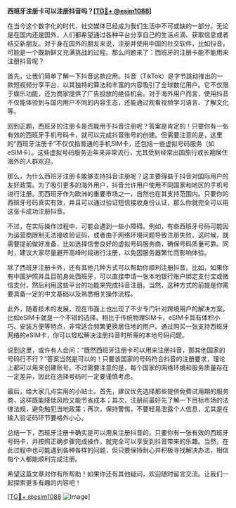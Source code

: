 **西班牙注册卡可以注册抖音吗？[[TG💪+ @esim1088](https://t.me/s/esim1088)]**

在当今这个数字化的时代，社交媒体已经成为我们生活中不可或缺的一部分。无论是在国内还是国外，人们都希望通过各种平台分享自己的生活点滴、获取信息或者结交新朋友。对于身在国外的朋友来说，注册并使用中国的社交软件，比如抖音，可能是一个既新鲜又充满挑战的过程。那么问题来了：西班牙的注册卡能不能用来注册抖音呢？

首先，让我们简单了解一下抖音这款应用。抖音（TikTok）是字节跳动推出的一款短视频分享平台，以其独特的算法和丰富的内容吸引了全球数亿用户。它不仅限于娱乐功能，还为商家提供了广告投放的绝佳机会。对于海外用户而言，使用抖音不仅能体验到与国内用户不同的内容生态，还能通过观看视频学习语言、了解文化等。

回到正题，西班牙的注册卡是否能用于抖音注册呢？答案是肯定的！只要你有一张有效的西班牙手机号码卡，就可以完成抖音账号的创建。但需要注意的是，这里的“西班牙注册卡”不仅仅指普通的手机SIM卡，还包括一些虚拟号码服务（如eSIM卡）。这些虚拟号码服务近年来非常流行，尤其受到经常出国旅行或长期居住海外的人群欢迎。

那么，为什么西班牙注册卡能够支持抖音注册呢？这主要得益于抖音对国际用户的友好政策。为了吸引更多的海外用户，抖音允许用户使用不同国家和地区的手机号进行注册。而西班牙作为欧洲的重要市场之一，自然也在其支持范围内。只要你的西班牙号码真实有效，并且可以通过验证短信接收身份认证，那么你就完全可以用这张卡成功注册抖音。

不过，在实际操作过程中，可能会遇到一些小障碍。例如，有些西班牙号码可能因为运营商限制无法接收验证码，或者由于网络环境问题导致注册失败。这时候，就需要提前做好准备，比如选择信誉良好的虚拟号码服务商，确保号码质量可靠。同时，建议大家尽量避开高峰时段进行注册，以免因服务器繁忙而影响体验。

除了西班牙注册卡外，还有其他几种方式可以帮助你顺利注册抖音。比如，如果你有中国护照并且目前身处西班牙，可以直接申请一张本地银行账户绑定支付宝或微信支付，然后利用这些平台的功能来完成抖音注册。当然，这种方式的前提是你需要具备一定的中文基础以及熟悉相关操作流程。

此外，随着技术的发展，现在市面上也出现了不少专门针对跨境用户的解决方案。比如eSIM卡就是一个不错的选择。相比于传统物理SIM卡，eSIM卡具有体积小巧、安装方便等特点，非常适合频繁更换居住地的用户。通过购买一张支持西班牙网络的eSIM卡，你可以轻松解决注册抖音时所需的本地号码问题。

说到这里，或许有人会问：“既然西班牙注册卡可以用来注册抖音，那其他国家的号码行不行？”答案当然是可以的！只要该国家的号码符合抖音的注册要求，理论上都可以用来创建账号。不过需要注意的是，每个国家的网络环境和服务质量存在一定差异，因此在选择号码时一定要谨慎考虑。

最后，给大家几点实用的小贴士。首先，建议优先选择那些提供免费试用期的服务商，这样既能降低风险又能节省成本；其次，注册前最好先了解一下目标市场的法律法规，避免触犯当地政策；再次，保持警惕，不要轻易泄露个人信息，尤其是在输入验证码环节要格外小心。

总结一下，西班牙注册卡确实是可以用来注册抖音的。只要你有一张有效的西班牙号码卡，并按照正确步骤完成操作，就完全可以享受到抖音带来的乐趣。当然，在此过程中也可能遇到各种各样的问题，但只要保持耐心并积极寻找解决办法，相信每个人都能顺利完成注册。

希望这篇文章对你有所帮助！如果你还有其他疑问，欢迎随时留言交流。让我们一起探索更多有趣的内容吧！

[[TG💪+ @esim1088](https://t.me/s/esim1088) ![Image](https://i.postimg.cc/4NQfJmqS/Snipaste-2025-05-13-00-14-12.png)]